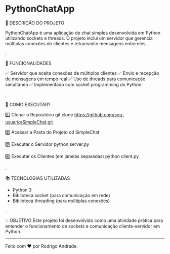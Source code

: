 # PythonChatApp
📌 DESCRIÇÃO DO PROJETO

 PythonChatApp é uma aplicação de chat simples desenvolvida em Python utilizando sockets e threads. 
O projeto inclui um servidor que gerencia múltiplas conexões de clientes e retransmite mensagens entre eles.

.

🚀 FUNCIONALIDADES

✅ Servidor que aceita conexões de múltiplos clientes
✅ Envio e recepção de mensagens em tempo real
✅ Uso de threads para comunicação simultânea
✅ Implementado com socket programming do Python

.

🔧 COMO EXECUTAR?

1️⃣ Clonar o Repositório
git clone https://github.com/seu-usuario/SimpleChat.git

2️⃣ Acessar a Pasta do Projeto
cd SimpleChat

3️⃣ Executar o Servidor
python server.py

4️⃣ Executar os Clientes (em janelas separadas)
python client.py

.

📚 TECNOLOGIAS UTILIZADAS
- Python 3
- Biblioteca socket (para comunicação em rede)
- Biblioteca threading (para múltiplas conexões)

.

💡 OBJETIVO
Este projeto foi desenvolvido como uma atividade prática para entender o funcionamento de sockets e comunicação cliente-servidor em Python.

-------------------------------------------------------------------------------------------------------------------------------------------

Feito com ❤️ por Rodrigo Andrade.
